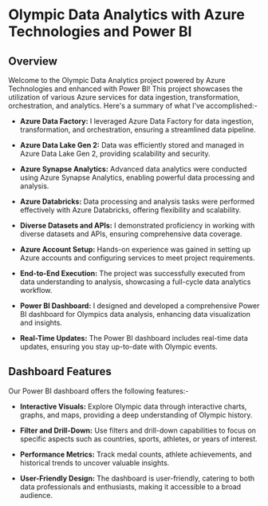 # Olympic Data Analytics with Azure Technologies and Power BI

## Overview

Welcome to the Olympic Data Analytics project powered by Azure Technologies and enhanced with Power BI! This project showcases the utilization of various Azure services for data ingestion, transformation, orchestration, and analytics. Here's a summary of what I've accomplished:-

- **Azure Data Factory:** I leveraged Azure Data Factory for data ingestion, transformation, and orchestration, ensuring a streamlined data pipeline.

- **Azure Data Lake Gen 2:** Data was efficiently stored and managed in Azure Data Lake Gen 2, providing scalability and security.

- **Azure Synapse Analytics:** Advanced data analytics were conducted using Azure Synapse Analytics, enabling powerful data processing and analysis.

- **Azure Databricks:** Data processing and analysis tasks were performed effectively with Azure Databricks, offering flexibility and scalability.

- **Diverse Datasets and APIs:** I demonstrated proficiency in working with diverse datasets and APIs, ensuring comprehensive data coverage.

- **Azure Account Setup:** Hands-on experience was gained in setting up Azure accounts and configuring services to meet project requirements.

- **End-to-End Execution:** The project was successfully executed from data understanding to analysis, showcasing a full-cycle data analytics workflow.

- **Power BI Dashboard:** I designed and developed a comprehensive Power BI dashboard for Olympics data analysis, enhancing data visualization and insights.

- **Real-Time Updates:** The Power BI dashboard includes real-time data updates, ensuring you stay up-to-date with Olympic events.

## Dashboard Features

Our Power BI dashboard offers the following features:-

- **Interactive Visuals:** Explore Olympic data through interactive charts, graphs, and maps, providing a deep understanding of Olympic history.

- **Filter and Drill-Down:** Use filters and drill-down capabilities to focus on specific aspects such as countries, sports, athletes, or years of interest.

- **Performance Metrics:** Track medal counts, athlete achievements, and historical trends to uncover valuable insights.

- **User-Friendly Design:** The dashboard is user-friendly, catering to both data professionals and enthusiasts, making it accessible to a broad audience.

